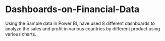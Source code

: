 # Dashboards-on-Financial-Data
Using the Sample data in Power BI, have used 8 different dashboards to analyze the sales and profit in various countries by different product using various charts.
